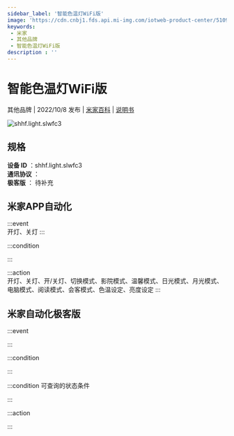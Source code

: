 ```yaml
---
sidebar_label: '智能色温灯WiFi版'
image: 'https://cdn.cnbj1.fds.api.mi-img.com/iotweb-product-center/5109f7fa7368f349808da875c41e1109_1661328775395.png?GalaxyAccessKeyId=AKVGLQWBOVIRQ3XLEW&Expires=9223372036854775807&Signature=qU0B4R/HtqQcYtqXeANYka0OWjQ='
keywords: 
 - 米家
 - 其他品牌
 - 智能色温灯WiFi版
description : ''
---
```

# 智能色温灯WiFi版

其他品牌 | 2022/10/8 发布 | [米家百科](https://home.mi.com/webapp/content/baike/product/index.html?model=shhf.light.slwfc3) | [说明书](https://home.mi.com/views/introduction.html?model=shhf.light.slwfc3&region=cn)

![shhf.light.slwfc3](https://cdn.cnbj1.fds.api.mi-img.com/iotweb-product-center/5109f7fa7368f349808da875c41e1109_1661328775395.png?GalaxyAccessKeyId=AKVGLQWBOVIRQ3XLEW&Expires=9223372036854775807&Signature=qU0B4R/HtqQcYtqXeANYka0OWjQ=)

## 规格  
> 
**设备 ID** ：shhf.light.slwfc3  
**通讯协议** ：  
**极客版**  ： 待补充 


## 米家APP自动化  

:::event  
开灯、关灯
:::

:::condition  

:::

:::action   
开灯、关灯、开/关灯、切换模式、影院模式、温馨模式、日光模式、月光模式、电脑模式、阅读模式、会客模式、色温设定、亮度设定
:::

## 米家自动化极客版  

:::event  

:::

:::condition  

:::

:::condition 可查询的状态条件  

:::

:::action  

:::

        
